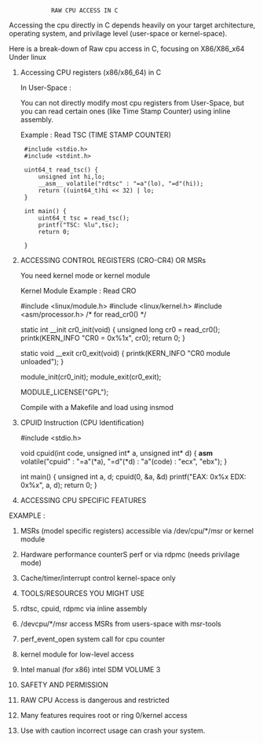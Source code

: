				RAW CPU ACCESS IN C

Accessing the cpu directly in C depends heavily on your target architecture, operating system,
and privilage level (user-space or kernel-space).

Here is a break-down of Raw cpu access in C, focusing on X86/X86_x64 Under linux


1. Accessing CPU registers (x86/x86_64) in C

	In User-Space : 

	You can not directly modify most cpu registers from User-Space, but you can read
	certain ones (like Time Stamp Counter) using inline assembly.


	Example : Read TSC (TIME STAMP COUNTER)
		
		#include <stdio.h>
		#include <stdint.h>

		uint64_t read_tsc() {
			unsigned int hi,lo;
			__asm__ volatile("rdtsc" : "=a"(lo), "=d"(hi));
			return ((uint64_t)hi << 32) | lo; 
		}

		int main() {
			uint64_t tsc = read_tsc();
			printf("TSC: %lu",tsc);
			return 0;

		}



2. ACCESSING CONTROL REGISTERS (CRO-CR4) OR MSRs 

	You need kernel mode or kernel module 

	Kernel Module Example : Read CRO

	#include <linux/module.h>
	#include <linux/kernel.h>
	#include <asm/processor.h>	/* for read_cr0() */

	static int __init cr0_init(void) {
		unsigned long cr0 = read_cr0();
		printk(KERN_INFO "CR0 = 0x%1x", cr0);
		return 0;
	}

	static void __exit cr0_exit(void) {
		printk(KERN_INFO "CR0 module unloaded");
	}

	module_init(cr0_init);
	module_exit(cr0_exit);
	
	MODULE_LICENSE("GPL");

	Compile with a Makefile and load using insmod



3. CPUID Instruction (CPU Identification)

	#include <stdio.h>
	
	void cpuid(int code, unsigned int* a, unsigned int* d) {
		__asm__ volatile("cpuid" : "=a"(*a), "=d"(*d) : "a"(code) : "ecx", "ebx");
	}

	int main() {
		unsigned int a, d;
		cpuid(0, &a, &d)
		printf("EAX: 0x%x EDX: 0x%x", a, d);
		return 0;
	}


4. ACCESSING CPU SPECIFIC FEATURES 

EXAMPLE : 

1. MSRs (model specific registers)	accessible via /dev/cpu/*/msr or kernel module

2. Hardware performance counterS	perf or via rdpmc (needs privilage mode)

3. Cache/timer/interrupt control	kernel-space only
					



5. TOOLS/RESOURCES YOU MIGHT USE

1. rdtsc, cpuid, rdpmc		via inline assembly

2. /devcpu/*/msr		access MSRs from users-space with msr-tools

3. perf_event_open		system call for cpu counter

4. kernel module for low-level access

5. Intel manual (for x86) intel SDM VOLUME 3



6. SAFETY AND PERMISSION

1. RAW CPU Access is dangerous and restricted 

2. Many features requires root or ring 0/kernel access 

3. Use with caution incorrect usage can crash your system.

 



















































		 
